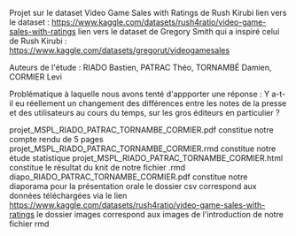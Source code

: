 Projet sur le dataset Video Game Sales with Ratings de Rush Kirubi 
lien vers le dataset : https://www.kaggle.com/datasets/rush4ratio/video-game-sales-with-ratings
lien vers le dataset de Gregory Smith qui a inspiré celui de Rush Kirubi : https://www.kaggle.com/datasets/gregorut/videogamesales

Auteurs de l'étude : RIADO Bastien, PATRAC Théo, TORNAMBÉ Damien, CORMIER Levi

Problématique à laquelle nous avons tenté d'appporter une réponse : Y a-t-il eu réellement un changement des différences entre les notes de la presse et des utilisateurs
au cours du temps, sur les gros éditeurs en particulier ?
 
 
 projet_MSPL_RIADO_PATRAC_TORNAMBE_CORMIER.pdf constitue notre compte rendu de 5 pages 
 projet_MSPL_RIADO_PATRAC_TORNAMBE_CORMIER.rmd constitue notre étude statistique 
 projet_MSPL_RIADO_PATRAC_TORNAMBE_CORMIER.html constitue le résultat du knit de notre fichier .rmd 
 diapo_RIADO_PATRAC_TORNAMBE_CORMIER.pdf constitue notre diaporama pour la présentation orale 
 le dossier csv correspond aux données téléchargées via le lien https://www.kaggle.com/datasets/rush4ratio/video-game-sales-with-ratings
 le dossier images correspond aux images de l'introduction de notre fichier rmd 
 
